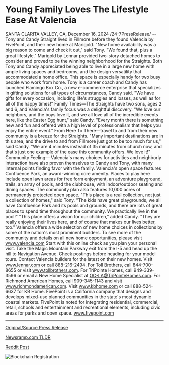 # Young Family Loves The Lifestyle Ease At Valencia

SANTA CLARITA VALLEY, CA, December 16, 2024 /24-7PressRelease/ -- Tony and Candy Straight lived in Fillmore before they found Valencia by FivePoint, and their new home at Marigold. "New home availability was a big reason to come and check it out," said Tony. "We found that, plus a great lifestyle."   Marigold by Lennar provided two-story detached homes to consider and proved to be the winning neighborhood for the Straights. Both Tony and Candy appreciated being able to live in a large new home with ample living spaces and bedrooms, and the design versatility that accommodated a home office.   This space is especially handy for two busy people who work from home. Tony is a career coach and Candy has launched Flamingo Box Co., a new e-commerce enterprise that specializes in gifting solutions for all types of circumstances, Candy said. "We have gifts for every occasion, including life's struggles and losses, as well as for all of the happy times!"   Family Times—The Straights have two sons, ages 2 and 6, and Valencia's family focus was a delightful discovery. "We love our neighbors, and the boys love it, and we all love all of the incredible events here, like the Easter Egg hunt," said Candy. "Every month there is something new and fun and offered with a high level of professionalism that helps you enjoy the entire event."  From Here To There—travel to and from their new community is a breeze for the Straights. "Many important destinations are in this area, and the drive to and from Fillmore just got to be too much for us," said Candy. "We are 4 minutes instead of 35 minutes from church now, and that's just one example of the ease this community offers. We love it!"  Community Feeling— Valencia's many choices for activities and neighborly interaction have also proven themselves to Candy and Tony, with many internal points finding favor with the family. Valencia's open space features Confluence Park, an award-winning core amenity.   Places to play here include open lawn areas for free form enjoyment, an adventure playground, trails, an array of pools, and the clubhouse, with indoor/outdoor seating and dining spaces. The community plan also features 10,000 acres of permanently protected open space.   "This place is a real collection, not just a collection of homes," said Tony. "The kids have great playgrounds, we all have Confluence Park and its pools and grounds, and there are lots of great places to spend time throughout the community. We practically live in the pool!"  "This place offers a vision for our children," added Candy. "They are really enjoying their lives here, and of course that makes our lives better, too."  Valencia offers a wide selection of new home choices in collections by some of the nation's most prominent builders. To see more of the community and details on all new home opportunities, please visit www.valencia.com   Start with this online check as you plan your personal visit. Take the Magic Mountain Parkway exit from the I-5 and head up the hill to Navigation Avenue. Check postings before heading for your model tours.   Contact Valencia builders for the latest on their new homes. Visit www.lennar.com or call 888-216-2494. For Toll Brothers, call 844-700-8655 or visit www.tollbrothers.com. For TriPointe Homes, call 949-339-3596 or email a New Home Specialist at OC-LA@TriPointeHomes.com.  For Richmond American Homes, call 909-345-1143 and visit www.richmondamerican.com. Visit www.kbhome.com or call 888-524-6637 for KB Home.   FivePoint is a California company that designs and develops mixed-use planned communities in the state's most dynamic coastal markets. FivePoint is noted for integrating residential, commercial, retail, schools and entertainment and recreational elements, including civic areas for parks and open space. www.fivepoint.com 

---

[Original/Source Press Release](https://www.24-7pressrelease.com/press-release/517117/young-family-loves-the-lifestyle-ease-at-valencia)
                    

[Newsramp.com TLDR](https://newsramp.com/curated-news/family-finds-perfect-home-at-marigold-in-valencia/a683fe2484c2e1311b198d424f4fa6d2) 

 



[Reddit Post](https://www.reddit.com/r/newsramp/comments/1hghfqn/family_finds_perfect_home_at_marigold_in_valencia/) 



![Blockchain Registration](https://cdn.newsramp.app/24-7PressRelease/qrcode/2412/17/envyER7T.webp)